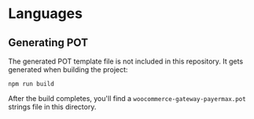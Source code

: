 # Languages

## Generating POT

The generated POT template file is not included in this repository. It gets generated when building the project:

```
npm run build
```

After the build completes, you'll find a `woocommerce-gateway-payermax.pot` strings file in this directory.
